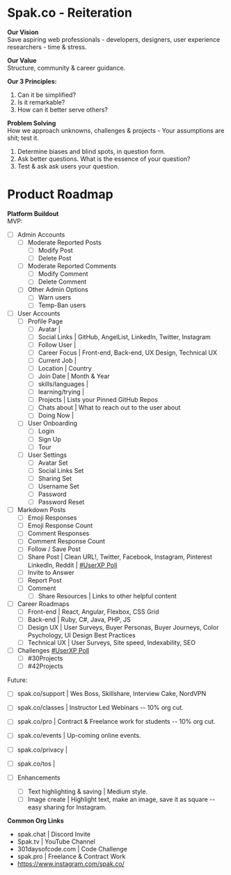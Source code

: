 # Spak.co - Reiteration

**Our Vision**<br>
Save aspiring web professionals - developers, designers, user experience researchers - time & stress.

**Our Value**<br>
Structure, community & career guidance.

**Our 3 Principles:**<br>
1. Can it be simplified?<br>
1. Is it remarkable?<br>
1. How can it better serve others?<br>

**Problem Solving**<br>
How we approach unknowns, challenges & projects - Your assumptions are shit; test it.

1. Determine biases and blind spots, in question form.
1. Ask better questions. What is the essence of your question?
1. Test & ask ask users your question.

# Product Roadmap

**Platform Buildout**<br>
MVP:<br>
- [ ] Admin Accounts<br>
  - [ ] Moderate Reported Posts
    - [ ] Modify Post
    - [ ] Delete Post
   - [ ] Moderate Reported Comments 
      - [ ] Modify Comment
      - [ ] Delete Comment
    - [ ] Other Admin Options
      - [ ] Warn users
      - [ ] Temp-Ban users

- [ ] User Accounts<br>
  - [ ] Profile Page<br>
    - [ ] Avatar           | <br>
    - [ ] Social Links     | GitHub, AngelList, LinkedIn, Twitter, Instagram<br>
    - [ ] Follow User      | <br>
    - [ ] Career Focus     | Front-end, Back-end, UX Design, Technical UX<br>
    - [ ] Current Job      | <br>
    - [ ] Location         | Country<br>
    - [ ] Join Date        | Month & Year<br>
    - [ ] skills/languages | <br>
    - [ ] learning/trying  | <br>
    - [ ] Projects         | Lists your Pinned GitHub Repos<br>
    - [ ] Chats about      | What to reach out to the user about<br>
    - [ ] Doing Now        | <br>
  - [ ] User Onboarding<br>
    - [ ] Login<br>
    - [ ] Sign Up<br>
    - [ ] Tour<br>
  - [ ] User Settings<br>
    - [ ] Avatar Set<br>
    - [ ] Social Links Set<br>
    - [ ] Sharing Set<br>
    - [ ] Username Set<br>
    - [ ] Password<br>
    - [ ] Password Reset<br>

- [ ] Markdown Posts<br>
  - [ ] Emoji Responses<br>
   - [ ] Emoji Response Count<br>
  - [ ] Comment Responses<br>
   - [ ] Comment Response Count<br>
  - [ ] Follow / Save Post<br>
  - [ ] Share Post | Clean URL!, Twitter, Facebook, Instagram, Pinterest LinkedIn, Reddit | [#UserXP Poll](https://twitter.com/benjaminspak/status/1041208773719801856)<br>
  - [ ] Invite to Answer<br>
  - [ ] Report Post<br>
  - [ ] Comment<br>
    - [ ] Share Resources | Links to other helpful content

- [ ] Career Roadmaps<br>
  - [ ] Front-end       | React, Angular, Flexbox, CSS Grid<br>
  - [ ] Back-end        | Ruby, C#, Java, PHP, JS<br>
  - [ ] Design UX       | User Surveys, Buyer Personas, Buyer Journeys, Color Psychology, UI Design Best Practices<br>
  - [ ] Technical UX    | User Surveys, Site speed, Indexability, SEO

- [ ] Challenges [#UserXP Poll](https://twitter.com/benjaminspak/status/1041132303844614144)<br>
  - [ ] #30Projects
  - [ ] #42Projects

Future:<br>
- [ ] spak.co/support      | Wes Boss, Skillshare, Interview Cake, NordVPN<br>
- [ ] spak.co/classes      | Instructor Led Webinars -- 10% org cut.<br>
- [ ] spak.co/pro          | Contract & Freelance work for students -- 10% org cut.<br>
- [ ] spak.co/events       | Up-coming online events.<br>
- [ ] spak.co/privacy      | <br>
- [ ] spak.co/tos          |

- [ ] Enhancements
  - [ ] Text highlighting & saving | Medium style.
  - [ ] Image create | Highlight text, make an image, save it as square -- easy sharing for Instagram.

**Common Org Links**
+ spak.chat | Discord Invite
+ Spak.tv | YouTube Channel
+ 301daysofcode.com | Code Challenge
+ spak.pro | Freelance & Contract Work
+ https://www.instagram.com/spak.co/
